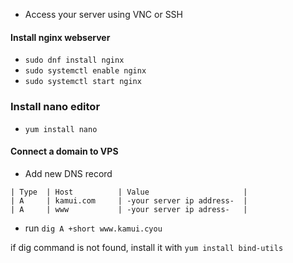 - Access your server using VNC or SSH

#### Install nginx webserver

- `sudo dnf install nginx`
- `sudo systemctl enable nginx`
- `sudo systemctl start nginx`


### Install nano editor

- `yum install nano`


#### Connect a domain to VPS

- Add new DNS record
```
| Type  | Host          | Value                     |
| A     | kamui.com     | -your server ip address-  |
| A     | www           | -your server ip adress-   |
```

- run `dig A +short www.kamui.cyou`

if dig command is not found, install it with `yum install bind-utils`
